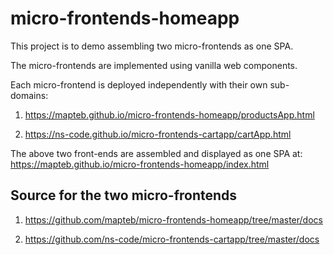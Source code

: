 # micro-frontends-homeapp

This project is to demo assembling two micro-frontends as one SPA.

The micro-frontends are implemented using vanilla web components.

Each micro-frontend is deployed independently with their own sub-domains:

1. https://mapteb.github.io/micro-frontends-homeapp/productsApp.html

2. https://ns-code.github.io/micro-frontends-cartapp/cartApp.html

The above two front-ends are assembled and displayed as one SPA at: https://mapteb.github.io/micro-frontends-homeapp/index.html

## Source for the two micro-frontends

1. https://github.com/mapteb/micro-frontends-homeapp/tree/master/docs

2. https://github.com/ns-code/micro-frontends-cartapp/tree/master/docs
